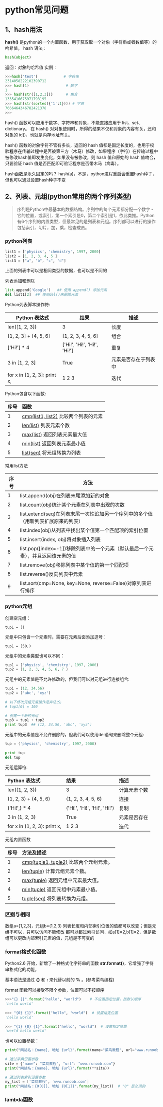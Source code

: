 # python常见问题

## 1、hash用法
**hash()** 是python的一个内置函数，用于获取取一个对象（字符串或者数值等）的哈希值。
hash 语法：

```python
hash(object)
```

返回：对象的哈希值
实例：
```python
>>>hash('test')            # 字符串
2314058222102390712
>>> hash(1)                 # 数字
1
>>> hash(str([1,2,3]))      # 集合
1335416675971793195
>>> hash(str(sorted({'1':1}))) # 字典
7666464346782421378
>>>
```

hash() 函数可以应用于数字、字符串和对象，不能直接应用于 list、set、dictionary。
在 hash() 对对象使用时，所得的结果不仅和对象的内容有关，还和对象的 id()，也就是内存地址有关。

hash() 函数的对象字符不管有多长，返回的 hash 值都是固定长度的，也用于校验程序在传输过程中是否被第三方（木马）修改，如果程序（字符）在传输过程中被修改hash值即发生变化，如果没有被修改，则 hash 值和原始的 hash 值吻合，只要验证 hash 值是否匹配即可验证程序是否带木马（病毒）。

hash函数是永久固定的吗？
hash(a)，不是，python进程重启会重置hash种子，但也可以通过设置hash种子不变

## 2、列表、元组(python常用的两个序列类型)

> 序列是Python中最基本的数据结构。序列中的每个元素都分配一个数字 - 它的位置，或索引，第一个索引是0，第二个索引是1，依此类推。Python有6个序列的内置类型，但最常见的是列表和元组。序列都可以进行的操作包括索引，切片，加，乘，检查成员。

### python列表

```python
list1 = ['physics', 'chemistry', 1997, 2000]
list2 = [1, 2, 3, 4, 5 ]
list3 = ["a", "b", "c", "d"]
```

上面的列表中可以是相同类型的数据，也可以是不同的

列表添加和删除
```python
list.append('Google')   ## 使用 append() 添加元素
del list1[2]  ## 使用del()来删除元素
```

Python列表脚本操作符:

|Python 表达式	|结果	|描述|
|---|---|---|
|len([1, 2, 3])	|3|	长度|
|[1, 2, 3] + [4, 5, 6]	|[1, 2, 3, 4, 5, 6]	|组合|
|['Hi!'] * 4|	['Hi!', 'Hi!', 'Hi!', 'Hi!']|	重复|
|3 in [1, 2, 3] |True|	元素是否存在于列表中|
|for x in [1, 2, 3]: print x,	|1 2 3	|迭代|

Python包含以下函数:

| 序号 | 函数                                                         |
| :--- | :----------------------------------------------------------- |
| 1    | [cmp(list1, list2)](https://www.runoob.com/python/att-list-cmp.html) 比较两个列表的元素 |
| 2    | [len(list)](https://www.runoob.com/python/att-list-len.html) 列表元素个数 |
| 3    | [max(list)](https://www.runoob.com/python/att-list-max.html) 返回列表元素最大值 |
| 4    | [min(list)](https://www.runoob.com/python/att-list-min.html) 返回列表元素最小值 |
| 5    | [list(seq)](https://www.runoob.com/python/att-list-list.html) 将元组转换为列表 |

常用list方法

|序号|方法|
|---|---|
|1	|list.append(obj)在列表末尾添加新的对象|
|2	|list.count(obj)统计某个元素在列表中出现的次数|
|3	|list.extend(seq)在列表末尾一次性追加另一个序列中的多个值（用新列表扩展原来的列表）|
|4	|list.index(obj)从列表中找出某个值第一个匹配项的索引位置|
|5	|list.insert(index, obj)将对象插入列表|
|6	|list.pop([index=-1])移除列表中的一个元素（默认最后一个元素），并且返回该元素的值|
|7	|list.remove(obj)移除列表中某个值的第一个匹配项|
|8	|list.reverse()反向列表中元素|
|9	|list.sort(cmp=None, key=None, reverse=False)对原列表进行排序|

### python元组

创建空元组：
```
tup1 = ()
```

元组中只包含一个元素时，需要在元素后面添加逗号：
```
tup1 = (50,)
```

元组中的元素类型也可以不同：
```python
tup1 = ('physics', 'chemistry', 1997, 2000)
tup2 = (1, 2, 3, 4, 5, 6, 7 )
```

元组中的元素值是不允许修改的，但我们可以对元组进行连接组合:
```python
tup1 = (12, 34.56)
tup2 = ('abc', 'xyz')
 
# 以下修改元组元素操作是非法的。
# tup1[0] = 100
 
# 创建一个新的元组
tup3 = tup1 + tup2
print tup3  ## (12, 34.56, 'abc', 'xyz')
```

元组中的元素值是不允许删除的，但我们可以使用del语句来删除整个元组:
```python
tup = ('physics', 'chemistry', 1997, 2000)
 
print tup
del tup
```

元组运算符:

| Python 表达式                | 结果                         | 描述         |
| :--------------------------- | :--------------------------- | :----------- |
| len((1, 2, 3))               | 3                            | 计算元素个数 |
| (1, 2, 3) + (4, 5, 6)        | (1, 2, 3, 4, 5, 6)           | 连接         |
| ('Hi!',) * 4                 | ('Hi!', 'Hi!', 'Hi!', 'Hi!') | 复制         |
| 3 in (1, 2, 3)               | True                         | 元素是否存在 |
| for x in (1, 2, 3): print x, | 1 2 3                        | 迭代         |

元组内置函数

| 序号 | 方法及描述                                                   |
| :--- | :----------------------------------------------------------- |
| 1    | [cmp(tuple1, tuple2)](https://www.runoob.com/python/att-tuple-cmp.html) 比较两个元组元素。 |
| 2    | [len(tuple)](https://www.runoob.com/python/att-tuple-len.html) 计算元组元素个数。 |
| 3    | [max(tuple)](https://www.runoob.com/python/att-tuple-max.html) 返回元组中元素最大值。 |
| 4    | [min(tuple)](https://www.runoob.com/python/att-tuple-min.html) 返回元组中元素最小值。 |
| 5    | [tuple(seq)](https://www.runoob.com/python/att-tuple-tuple.html) 将列表转换为元组。 |

### 区别与相同

数组a=[1,2,3]，元组b=(1,2,3)
列表长度和内部索引位置的值都可以改变；但是元组不可以，只可以访问不能修改
都可以都过索引访问，如a[1]=2,b[1]=2，但是数组可以更改内部索引元素的值，元组是不可变的

### format格式化函数

Python2.6 开始，新增了一种格式化字符串的函数 **str.format()**，它增强了字符串格式化的功能。

基本语法是通过 **{}** 和 **:** 来代替以前的 **%** 。(参考菜鸟编程)

format 函数可以接受不限个参数，位置可以不按顺序

```python
>>>"{} {}".format("hello", "world")    # 不设置指定位置，按默认顺序
'hello world'
 
>>> "{0} {1}".format("hello", "world")  # 设置指定位置
'hello world'
 
>>> "{1} {0} {1}".format("hello", "world")  # 设置指定位置
'world hello world'
```

也可以设置参数：

```python
print("网站名：{name}, 地址 {url}".format(name="菜鸟教程", url="www.runoob.com"))
 
# 通过字典设置参数
site = {"name": "菜鸟教程", "url": "www.runoob.com"}
print("网站名：{name}, 地址 {url}".format(**site))
 
# 通过列表索引设置参数
my_list = ['菜鸟教程', 'www.runoob.com']
print("网站名：{0[0]}, 地址 {0[1]}".format(my_list))  # "0" 是必须的
```

### lambda函数



